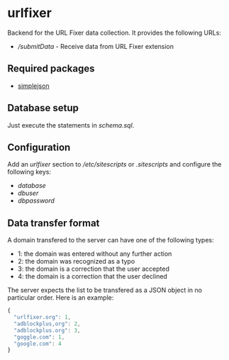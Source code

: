 urlfixer
========

Backend for the URL Fixer data collection. It provides the following URLs:

* */submitData* - Receive data from URL Fixer extension

Required packages
-----------------

* [simplejson](http://pypi.python.org/pypi/simplejson/)

Database setup
--------------

Just execute the statements in _schema.sql_.

Configuration
-------------

Add an _urlfixer_ section to _/etc/sitescripts_ or _.sitescripts_ and configure the following keys:

* _database_
* _dbuser_
* _dbpassword_

Data transfer format
----------------------------

A domain transfered to the server can have one of the following types:

* 1: the domain was entered without any further action
* 2: the domain was recognized as a typo
* 3: the domain is a correction that the user accepted
* 4: the domain is a correction that the user declined

The server expects the list to be transfered as a JSON object in no particular order. Here is an example:

```js
{
  "urlfixer.org": 1,
  "adblockplus,org": 2,
  "adblockplus.org": 3,
  "goggle.com": 1,
  "google.com": 4
}
```
